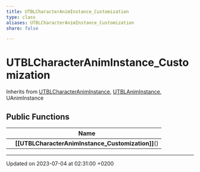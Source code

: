 ```yaml
---
title: UTBLCharacterAnimInstance_Customization
type: class
aliases: UTBLCharacterAnimInstance_Customization
share: false

---
```


# UTBLCharacterAnimInstance_Customization





Inherits from [UTBLCharacterAnimInstance](/docs/SDK/Source/Classes/classUTBLCharacterAnimInstance.md), [UTBLAnimInstance](/docs/SDK/Source/Classes/classUTBLAnimInstance.md), UAnimInstance

## Public Functions

|                | Name           |
| -------------- | -------------- |
| | **[[UTBLCharacterAnimInstance_Customization]]**() |

-------------------------------

Updated on 2023-07-04 at 02:31:00 +0200